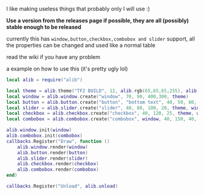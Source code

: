 I like making useless things that probably only I will use :)

**Use a version from the releases page if possible, they are all (possibly) stable enough to be released**

currently this has `window,button,checkbox,combobox and slider` support, all the properties can be changed and used like a normal table

read the wiki if you have any problem

a example on how to use this (it's pretty ugly lol)
```lua
local alib = require("alib")

local theme = alib.theme("TF2 BUILD", 12, alib.rgb(65,65,65,255), alib.rgb(123,211,40,255), alib.rgb(255,255,255,255), alib.rgb(100,255,100,255), 2)
local window = alib.window.create("window", 70, 90, 400,300, theme)
local button = alib.button.create("button", "bottom text", 40, 50, 80, 20, theme, window, function() print("Hi mom") end)
local slider = alib.slider.create("slider", 40, 80, 100, 20, theme, window, 0, 100, 0 )
local checkbox = alib.checkbox.create("checkbox", 40, 120, 25, theme, window, function(this) print(this.checked) end)
local combobox = alib.combobox.create("combobox", window, 40, 150, 40, 20, theme, {"item1","item2","item3"})

alib.window.init(window)
alib.combobox.init(combobox)
callbacks.Register("Draw", function ()
    alib.window.render(window)
    alib.button.render(button)
    alib.slider.render(slider)
    alib.checkbox.render(checkbox)
    alib.combobox.render(combobox)
end)

callbacks.Register("Unload", alib.unload)
```